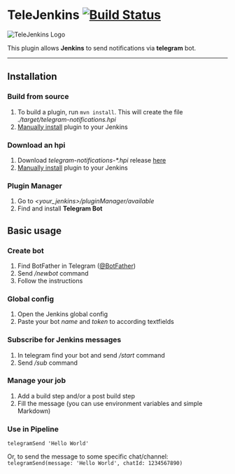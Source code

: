 # TeleJenkins [![Build Status](https://ci.jenkins.io/job/Plugins/job/telegram-notifications-plugin/job/master/badge/icon)](https://ci.jenkins.io/job/Plugins/job/telegram-notifications-plugin/job/master/)

![TeleJenkins Logo](https://pp.vk.me/c636926/v636926471/193d1/fARBefBcfzs.jpg)

This plugin allows **Jenkins** to send notifications via **telegram** bot.

---
 
## Installation

### Build from source 
1. To build a plugin, run `mvn install`. This will create the file *./target/telegram-notifications.hpi*
2. [Manually install](https://jenkins.io/doc/book/managing/plugins/#advanced-installation) plugin to your Jenkins

### Download an hpi
1. Download _telegram-notifications-*.hpi_ release [here](https://github.com/jenkinsci/telegram-notifications-plugin/releases)
2. [Manually install](https://jenkins.io/doc/book/managing/plugins/#advanced-installation) plugin to your Jenkins

### Plugin Manager
1. Go to *<your_jenkins>/pluginManager/available*
2. Find and install **Telegram Bot**


## Basic usage
### Create bot
1. Find BotFather in Telegram ([@BotFather](https://t.me/@BotFather))
2. Send */newbot* command 
3. Follow the instructions

### Global config
1. Open the Jenkins global config
2. Paste your bot *name* and *token* to according textfields

### Subscribe for Jenkins messages
1. In telegram find your bot and send */start* command
2. Send */sub* command

### Manage your job
1. Add a build step and/or a post build step
2. Fill the message (you can use environment variables and simple Markdown)

### Use in Pipeline
`telegramSend 'Hello World'`

Or, to send the message to some specific chat/channel:
`telegramSend(message: 'Hello World', chatId: 1234567890)`
